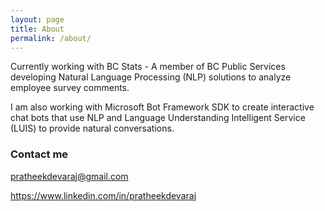 ```yaml
---
layout: page
title: About
permalink: /about/
---
```


Currently working with BC Stats - A member of BC Public Services developing Natural Language Processing (NLP) solutions to analyze employee survey comments. 

I am also working with Microsoft Bot Framework SDK to create interactive chat bots that use NLP and Language Understanding Intelligent Service (LUIS) to provide natural conversations. 

### Contact me

[pratheekdevaraj@gmail.com](mailto:pratheekdevaraj@gmail.com)

https://www.linkedin.com/in/pratheekdevaraj 
